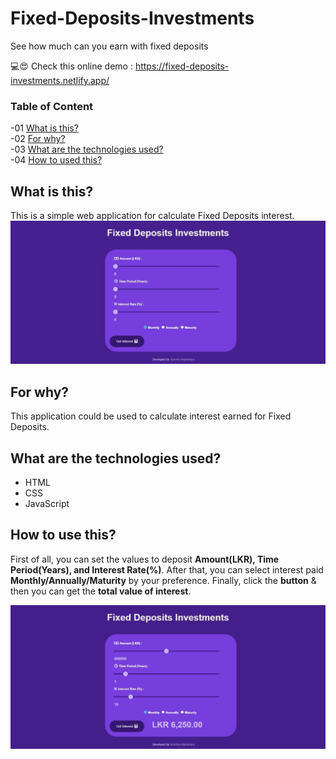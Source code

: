 # Fixed-Deposits-Investments
See how much can you earn with fixed deposits

💻😍 Check this online demo : https://fixed-deposits-investments.netlify.app/


### Table of Content
-01 [What is this?](#What)</br>
-02 [For why?](#why)</br>
-03 [What are the technologies used?](#technologies)</br>
-04 [How to used this?](#How)

## What is this?<a name="What"/>
This is a simple web application for calculate Fixed Deposits interest.</br>
<img src="img/a.JPG">
## For why?<a name="why"/>
This application could be used to calculate interest earned for Fixed Deposits.
## What are the technologies used?<a name="technologies"/>
- HTML
- CSS
- JavaScript

## How to use this?<a name="How"/>
First of all, you can set the values to deposit **Amount(LKR), Time Period(Years), and Interest Rate(%)**. After that, you can select interest paid **Monthly/Annually/Maturity** by your preference. Finally, click the **button** & then you can get the **total value of interest**.  

<img src="img/b.JPG">
